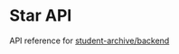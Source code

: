 # Star API

API reference for [student-archive/backend](https://github.com/student-archive/backend)
